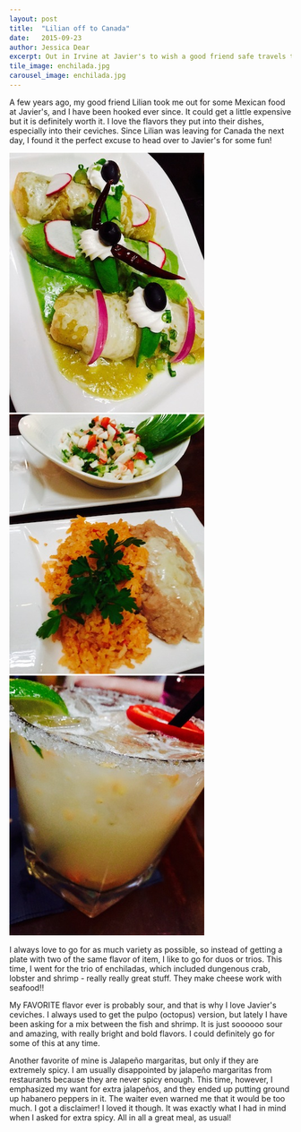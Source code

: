 ```yaml
---
layout: post
title:  "Lilian off to Canada"
date:   2015-09-23
author: Jessica Dear
excerpt: Out in Irvine at Javier's to wish a good friend safe travels to Canada.
tile_image: enchilada.jpg
carousel_image: enchilada.jpg
---
```




<p>A few years ago, my good friend Lilian took me out for some Mexican food at Javier's, and I have been hooked ever since. It could get a little expensive but it is definitely worth it. I love the flavors they put into their dishes, especially into their ceviches. Since Lilian was leaving for Canada the next day, I found it the perfect excuse to head over to Javier's for some fun!</p>

<div class="photo-array">
<img src="/images/posts/2015-09-23-lilian-to-canada/enchilada3.jpg"/><img src="/images/posts/2015-09-23-lilian-to-canada/ceviche.jpg"/><img src="/images/posts/2015-09-23-lilian-to-canada/habanero_marg.jpg"/>
</div>

<p>I always love to go for as much variety as possible, so instead of getting a plate with two of the same flavor of item, I like to go for duos or trios. This time, I went for the trio of enchiladas, which included dungenous crab, lobster and shrimp - really really great stuff. They make cheese work with seafood!!</p>

<p>My FAVORITE flavor ever is probably sour, and that is why I love Javier's ceviches. I always used to get the pulpo (octopus) version, but lately I have been asking for a mix between the fish and shrimp. It is just soooooo sour and amazing, with really bright and bold flavors. I could definitely go for some of this at any time.</p>

<p>Another favorite of mine is Jalapeño margaritas, but only if they are extremely spicy. I am usually disappointed by jalapeño margaritas from restaurants because they are never spicy enough. This time, however, I emphasized my want for extra jalapeños, and they ended up putting ground up habanero peppers in it. The waiter even warned me that it would be too much. I got a disclaimer! I loved it though. It was exactly what I had in mind when I asked for extra spicy. All in all a great meal, as usual!</p>

